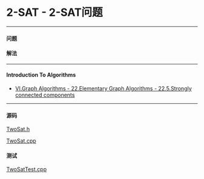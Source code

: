 <script type="text/javascript" src="https://cdnjs.cloudflare.com/ajax/libs/mathjax/2.7.1/MathJax.js?config=TeX-AMS-MML_HTMLorMML"></script>

# 2-SAT - 2-SAT问题

--------

#### 问题

#### 解法

--------

#### Introduction To Algorithms

* [VI.Graph Algorithms - 22.Elementary Graph Algorithms - 22.5.Strongly connected components](https://mcdtu.files.wordpress.com/2017/03/introduction-to-algorithms-3rd-edition-sep-2010.pdf)

--------

#### 源码

[TwoSat.h](https://github.com/linrongbin16/Way-to-Algorithm/blob/master/src/GraphTheory/Connectivity/TwoSat.h)

[TwoSat.cpp](https://github.com/linrongbin16/Way-to-Algorithm/blob/master/src/GraphTheory/Connectivity/TwoSat.cpp)

#### 测试

[TwoSatTest.cpp](https://github.com/linrongbin16/Way-to-Algorithm/blob/master/src/GraphTheory/Connectivity/TwoSatTest.cpp)
